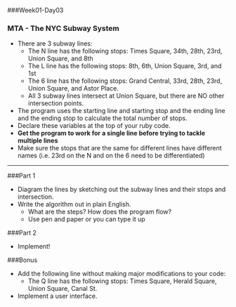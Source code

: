 ###Week01-Day03

### MTA - The NYC Subway System

- There are 3 subway lines:
  - The N line has the following stops: Times Square, 34th, 28th, 23rd, Union Square, and 8th
  - The L line has the following stops: 8th, 6th, Union Square, 3rd, and 1st
  - The 6 line has the following stops: Grand Central, 33rd, 28th, 23rd, Union Square, and Astor Place.
  - All 3 subway lines intersect at Union Square, but there are NO other intersection points.
- The program uses the starting line and starting stop and the ending line and the ending stop to calculate the total number of stops.
 - Declare these variables at the top of your ruby code.
- **Get the program to work for a single line before trying to tackle multiple lines**
- Make sure the stops that are the same for different lines have different names (i.e. 23rd on the N and on the 6 need to be differentiated)

---

###Part 1
- Diagram the lines by sketching out the subway lines and their stops and intersection.
- Write the algorithm out in plain English.
  - What are the steps? How does the program flow?
  - Use pen and paper or you can type it up

###Part 2
- Implement!

###Bonus
- Add the following line without making major modifications to your code:
  - The Q line has the following stops: Times Square, Herald Square, Union Square, Canal St.
- Implement a user interface.

